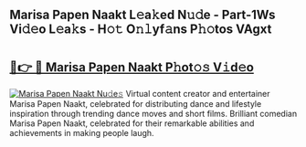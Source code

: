 ## Marisa Papen Naakt L𝚎a𝚔ed N𝚞𝚍e - Part-1Ws Vi𝚍𝚎o L𝚎a𝚔s - H𝚘𝚝 O𝚗𝚕yf𝚊ns P𝚑𝚘tos VAgxt

# <h2><a href="http://kfdrxkw.oniu.top/?m=Marisa+Papen+Naakt">🔗👉 🔴 Marisa Papen Naakt P𝚑ot𝚘𝚜 V𝚒d𝚎o</a></h2>

[![Marisa Papen Naakt Nu𝚍e𝚜](https://i.imgur.com/0qMVB7G.gif)](http://kfdrxkw.oniu.top/?m=Marisa+Papen+Naakt)
Virtual content creator and entertainer Marisa Papen Naakt, celebrated for distributing dance and lifestyle inspiration through trending dance moves and short films. Brilliant comedian Marisa Papen Naakt, celebrated for their remarkable abilities and achievements in making people laugh.  
